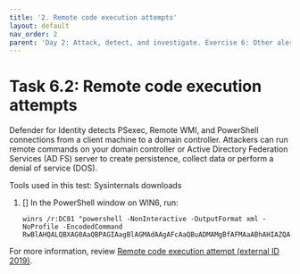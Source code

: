 ```yaml
---
title: '2. Remote code execution attempts'
layout: default
nav_order: 2
parent: 'Day 2: Attack, detect, and investigate. Exercise 6: Other alerts'
---
```


# Task 6.2: Remote code execution attempts

Defender for Identity detects PSexec, Remote WMI, and PowerShell connections from a client machine to a domain controller. Attackers can run remote commands on your domain controller or Active Directory Federation Services (AD FS) server to create persistence, collect data or perform a denial of service (DOS).

Tools used in this test: Sysinternals downloads

1. [] In the PowerShell window on WIN6, run:

    ```PowerShell-wrap
    winrs /r:DC01 "powershell -NonInteractive -OutputFormat xml -NoProfile -EncodedCommand RwBlAHQALQBXAG0AaQBPAGIAagBlAGMAdAAgAFcAaQBuADMAMgBfAFMAaABhAHIAZQAgAC0AUAByAG8AcABlAHIAdAB5ACAATgBhAG0AZQAsAFMAdABhAHQAdQBzACwAUABhAHQAaAAgAC0ATgBhAG0AZQBzAHAAYQBjAGUAIABSAE8ATwBUAFwAYwBpAG0AdgAyACAALQBFAHIAcgBvAHIAQQBjAHQAaQBvAG4AIABDAG8AbgB0AGkAbgB1AGUAIAB8ACAAQwBvAG4AdgBlAHIAdABUAG8ALQBDAFMAVgAgAC0ATgBvAFQAeQBwAGUASQBuAGYAbwByAG0AYQB0AGkAbwBuAA=="
    ```
 
For more information, review [Remote code execution attempt (external ID 2019)](https://learn.microsoft.com/en-us/defender-for-identity/other-alerts#remote-code-execution-attempt-external-id-2019 "Remote code execution attempt").

